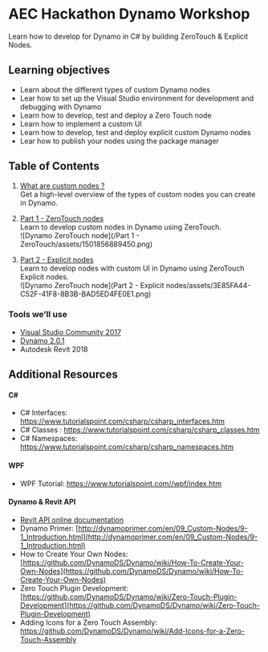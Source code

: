 # AEC Hackathon Dynamo Workshop

Learn how to develop for Dynamo in C# by building ZeroTouch & Explicit Nodes.

## Learning objectives

* Learn about the different types of custom Dynamo nodes
* Lear how to set up the Visual Studio environment for development and debugging with Dynamo
* Learn how to develop, test and deploy a Zero Touch node
* Learn how to implement a custom UI
* Learn how to develop, test and deploy explicit custom Dynamo nodes
* Lear how to publish your nodes using the package manager

## Table of Contents

1. [What are custom nodes ?](https://github.com/radumg/AEC-hackathon-Dynamo-Workshop/blob/part2-changes/Custom%20Nodes.md)</br>
Get a high-level overview of the types of custom nodes you can create in Dynamo.


2. [Part 1 - ZeroTouch nodes](https://github.com/radumg/AEC-hackathon-Dynamo-Workshop/tree/master/Part%201%20-%20ZeroTouch)</br>
Learn to develop custom nodes in Dynamo using ZeroTouch.</br>
![Dynamo ZeroTouch node](/Part 1 - ZeroTouch/assets/1501856889450.png)


3. [Part 2 - Explicit nodes](https://github.com/radumg/AEC-hackathon-Dynamo-Workshop/tree/master/Part%202%20-%20Explicit%20nodes)</br>
Learn to develop nodes with custom UI in Dynamo using ZeroTouch Explicit nodes.</br>
![Dynamo ZeroTouch node](Part 2 - Explicit nodes/assets/3E85FA44-C52F-41F8-8B3B-BAD5ED4FE0E1.png)


### Tools we’ll use

* [Visual Studio Community 2017](https://www.visualstudio.com/downloads/)
* [Dynamo 2.0.1](http://dyn-builds-data.s3-us-west-2.amazonaws.com/DynamoInstall2.0.1.exe)
* Autodesk Revit 2018

##  Additional Resources

#### C#
* C# Interfaces: https://www.tutorialspoint.com/csharp/csharp_interfaces.htm
* C# Classes : https://www.tutorialspoint.com/csharp/csharp_classes.htm
* C# Namespaces: https://www.tutorialspoint.com/csharp/csharp_namespaces.htm

#### WPF
* WPF Tutorial: https://www.tutorialspoint.com//wpf/index.htm

#### Dynamo & Revit API
* [Revit API online documentation](http://www.revitapidocs.com/)
* Dynamo Primer: [http://dynamoprimer.com/en/09_Custom-Nodes/9-1_Introduction.html](http://dynamoprimer.com/en/09_Custom-Nodes/9-1_Introduction.html)
* How to Create Your Own Nodes: [https://github.com/DynamoDS/Dynamo/wiki/How-To-Create-Your-Own-Nodes](https://github.com/DynamoDS/Dynamo/wiki/How-To-Create-Your-Own-Nodes)
* Zero Touch Plugin Development: [https://github.com/DynamoDS/Dynamo/wiki/Zero-Touch-Plugin-Development](https://github.com/DynamoDS/Dynamo/wiki/Zero-Touch-Plugin-Development)
* Adding Icons for a Zero Touch Assembly: https://github.com/DynamoDS/Dynamo/wiki/Add-Icons-for-a-Zero-Touch-Assembly
